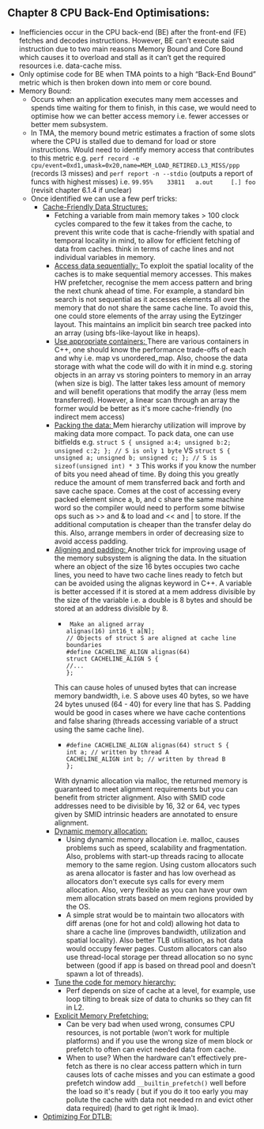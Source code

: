 ## Chapter 8 CPU Back-End Optimisations:
- Inefficiencies occur in the CPU back-end (BE) after the front-end (FE) fetches and decodes instructions. However, BE can’t execute said instruction due to two main reasons Memory Bound and Core Bound which causes it to overload and stall as it can’t get the required resources i.e. data-cache miss. 
- Only optimise code for BE when TMA points to a high “Back-End Bound” metric which is then broken down into mem or core bound.
- Memory Bound:
  - Occurs when an application executes many mem accesses and spends time waiting for them to finish, in this case, we would need to optimise how we can better access memory i.e. fewer accesses or better mem subsystem.
  - In TMA, the memory bound metric estimates a fraction of some slots where the CPU is stalled due to demand for load or store instructions. Would need to identify memory access that contributes to this metric e.g. ```perf record -e cpu/event=0xd1,umask=0x20,name=MEM_LOAD_RETIRED.L3_MISS/ppp ``` (records l3 misses) and ```perf report -n --stdio``` (outputs a report of funcs with highest misses) i.e. ```99.95%    33811   a.out     [.] foo ``` (revisit chapter 6.1.4 if unclear)
  - Once identified we can use a few perf tricks:
    - <ins> Cache-Friendly Data Structures: </ins>
      - Fetching a variable from main memory takes > 100 clock cycles compared to the few it takes from the cache, to prevent this write code that is cache-friendly with spatial and temporal locality in mind, to allow for efficient fetching of data from caches. think in terms of cache lines and not individual variables in memory.
      - <ins> Access data sequentially: </ins> To exploit the spatial locality of the caches is to make sequential memory accesses. This makes HW prefetcher, recognise the mem access pattern and bring the next chunk ahead of time. For example, a standard bin search is not sequential as it accesses elements all over the memory that do not share the same cache line. To avoid this, one could store elements of the array using the Eytzinger layout. This maintains an implicit bin search tree packed into an array (using bfs-like-layout like in heaps).
      - <ins> Use appropriate containers: </ins> There are various containers in C++, one should know the performance trade-offs of each and why i.e. map vs unordered_map. Also, choose the data storage with what the code will do with it in mind e.g. storing objects in an array vs storing pointers to memory in an array (when size is big). The latter takes less amount of memory and will benefit operations that modify the array (less mem transferred). However, a linear scan through an array the former would be better as it's more cache-friendly (no indirect mem access)
      - <ins> Packing the data: </ins> Mem hierarchy utilization will improve by making data more compact. To pack data, one can use bitfields e.g. ```
  struct S {
unsigned a:4; unsigned b:2; unsigned c:2;
}; // S is only 1 byte
``` VS ``` struct S {
unsigned a; unsigned b; unsigned c;
}; // S is sizeof(unsigned int) * 3 ``` This works if you know the number of bits you need ahead of time. By doing this you greatly reduce the amount of mem transferred back and forth and save cache space. Comes at the cost of accessing every packed element since a, b, and c share the same machine word so the compiler would need to perform some bitwise ops such as >> and & to load and << and | to store. If the additional computation is cheaper than the transfer delay do this. Also, arrange members in order of decreasing size to avoid access padding.
      - <ins> Aligning and padding: </ins> Another trick for improving usage of the memory subsystem is aligning the data. In the situation where an object of the size 16 bytes occupies two cache lines, you need to have two cache lines ready to fetch but can be avoided using the alignas keyword in C++. A variable is better accessed if it is stored at a mem address divisible by the size of the variable i.e. a double is 8 bytes and should be stored at an address divisible by 8.
        - ```
           Make an aligned array
          alignas(16) int16_t a[N];
          // Objects of struct S are aligned at cache line boundaries
          #define CACHELINE_ALIGN alignas(64)
          struct CACHELINE_ALIGN S {
          //...
          };
          ```
        This can cause holes of unused bytes that can increase memory bandwidth, i.e. S above uses 40 bytes, so we have 24 bytes unused (64 - 40) for every line that has S. Padding would be good in cases where we have cache contentions and false sharing (threads accessing variable of a struct using the same cache line).
          - ```
            #define CACHELINE_ALIGN alignas(64) struct S {
            int a; // written by thread A
            CACHELINE_ALIGN int b; // written by thread B
            };
            ```
          With dynamic allocation via malloc, the returned memory is guaranteed to meet alignment requirements but you can benefit from stricter alignment. Also with SMID code addresses need to be divisible by 16, 32 or 64, vec types given by SMID intrinsic headers are annotated to ensure alignment.  
      - <ins> Dynamic memory allocation: </ins>
        - Using dynamic memory allocation i.e. malloc, causes problems such as speed, scalability and fragmentation. Also, problems with start-up threads racing to allocate memory to the same region. Using custom allocators such as arena allocator is faster and has low overhead as allocators don't execute sys calls for every mem allocation. Also, very flexible as you can have your own mem allocation strats based on mem regions provided by the OS.
        - A simple strat would be to maintain two allocators with diff arenas (one for hot and cold) allowing hot data to share a cache line (improves bandwidth, utilization and spatial locality). Also better TLB utilisation, as hot data would occupy fewer pages. Custom allocators can also use thread-local storage per thread allocation so no sync between (good if app is based on thread pool and doesn't spawn a lot of threads).
      - <ins> Tune the code for memory hierarchy: </ins>
        - Perf depends on size of cache at a level, for example, use loop tilting to break size of data to chunks so they can fit in L2.
      - <ins> Explicit Memory Prefetching: </ins>
        -  Can be very bad when used wrong, consumes CPU resources, is not portable (won't work for multiple platforms) and if you use the wrong size of mem block or prefetch to often can evict needed data from cache.
        -  When to use? When the hardware can't effectively pre-fetch as there is no clear access pattern which in turn causes lots of cache misses and you can estimate a good prefetch window add ``` __builtin_prefetch() ``` well before the load so it's ready ( but if you do it too early you may pollute the cache with data not needed rn and evict other data required) (hard to get right ik lmao).  
    - <ins> Optimizing For DTLB: </ins>
  
 

